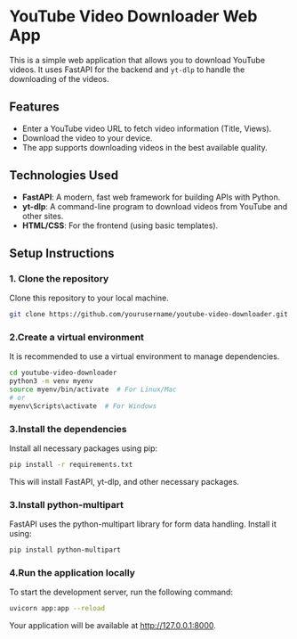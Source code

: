 # YouTube Video Downloader Web App

This is a simple web application that allows you to download YouTube videos. It uses FastAPI for the backend and `yt-dlp` to handle the downloading of the videos.

## Features

- Enter a YouTube video URL to fetch video information (Title, Views).
- Download the video to your device.
- The app supports downloading videos in the best available quality.

## Technologies Used

- **FastAPI**: A modern, fast web framework for building APIs with Python.
- **yt-dlp**: A command-line program to download videos from YouTube and other sites.
- **HTML/CSS**: For the frontend (using basic templates).

## Setup Instructions

### 1. Clone the repository

Clone this repository to your local machine.

```bash
git clone https://github.com/yourusername/youtube-video-downloader.git
```

### 2.Create a virtual environment

It is recommended to use a virtual environment to manage dependencies.

```bash
cd youtube-video-downloader
python3 -m venv myenv
source myenv/bin/activate  # For Linux/Mac
# or
myenv\Scripts\activate  # For Windows
```
### 3.Install the dependencies
Install all necessary packages using pip:

```bash
pip install -r requirements.txt
```
This will install FastAPI, yt-dlp, and other necessary packages.

### 3.Install python-multipart
FastAPI uses the python-multipart library for form data handling. Install it using:

```bash
pip install python-multipart
```

### 4.Run the application locally
To start the development server, run the following command:

```bash
uvicorn app:app --reload
```

Your application will be available at http://127.0.0.1:8000.
